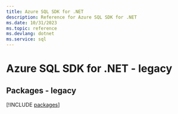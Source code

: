```yaml
---
title: Azure SQL SDK for .NET
description: Reference for Azure SQL SDK for .NET
ms.date: 10/31/2023
ms.topic: reference
ms.devlang: dotnet
ms.service: sql
---
```

# Azure SQL SDK for .NET - legacy
## Packages - legacy
[!INCLUDE [packages](sql-index.md)]